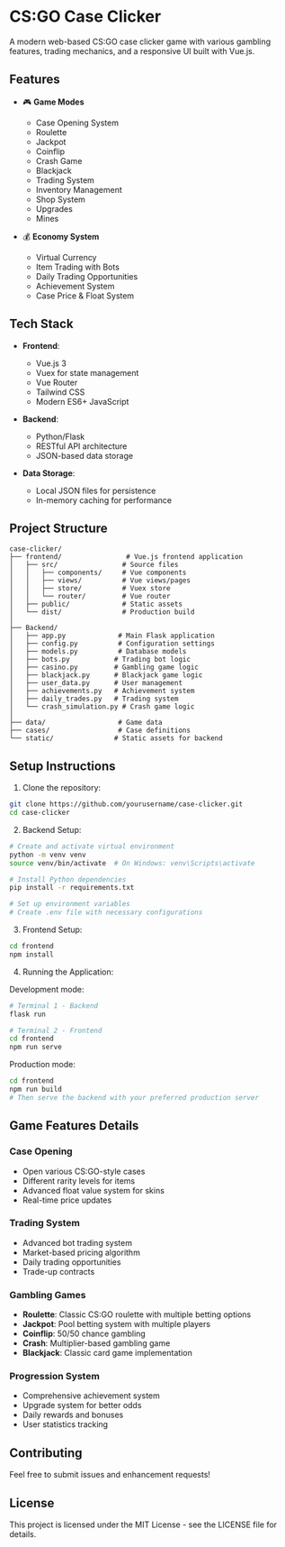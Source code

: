 # CS:GO Case Clicker

A modern web-based CS:GO case clicker game with various gambling features, trading mechanics, and a responsive UI built with Vue.js.

## Features

- 🎮 **Game Modes**
  - Case Opening System
  - Roulette
  - Jackpot
  - Coinflip
  - Crash Game
  - Blackjack
  - Trading System
  - Inventory Management
  - Shop System
  - Upgrades
  - Mines

- 💰 **Economy System**
  - Virtual Currency
  - Item Trading with Bots
  - Daily Trading Opportunities
  - Achievement System
  - Case Price & Float System

## Tech Stack

- **Frontend**:
  - Vue.js 3
  - Vuex for state management
  - Vue Router
  - Tailwind CSS
  - Modern ES6+ JavaScript

- **Backend**:
  - Python/Flask
  - RESTful API architecture
  - JSON-based data storage

- **Data Storage**:
  - Local JSON files for persistence
  - In-memory caching for performance

## Project Structure

```
case-clicker/
├── frontend/                # Vue.js frontend application
│   ├── src/                # Source files
│   │   ├── components/     # Vue components
│   │   ├── views/          # Vue views/pages
│   │   ├── store/          # Vuex store
│   │   └── router/         # Vue router
│   ├── public/             # Static assets
│   └── dist/               # Production build
│
├── Backend/
│   ├── app.py             # Main Flask application
│   ├── config.py          # Configuration settings
│   ├── models.py          # Database models
│   ├── bots.py           # Trading bot logic
│   ├── casino.py         # Gambling game logic
│   ├── blackjack.py      # Blackjack game logic
│   ├── user_data.py      # User management
│   ├── achievements.py   # Achievement system
│   ├── daily_trades.py   # Trading system
│   └── crash_simulation.py # Crash game logic
│
├── data/                  # Game data
├── cases/                 # Case definitions
└── static/               # Static assets for backend
```

## Setup Instructions

1. Clone the repository:
```bash
git clone https://github.com/yourusername/case-clicker.git
cd case-clicker
```

2. Backend Setup:
```bash
# Create and activate virtual environment
python -m venv venv
source venv/bin/activate  # On Windows: venv\Scripts\activate

# Install Python dependencies
pip install -r requirements.txt

# Set up environment variables
# Create .env file with necessary configurations
```

3. Frontend Setup:
```bash
cd frontend
npm install
```

4. Running the Application:

Development mode:
```bash
# Terminal 1 - Backend
flask run

# Terminal 2 - Frontend
cd frontend
npm run serve
```

Production mode:
```bash
cd frontend
npm run build
# Then serve the backend with your preferred production server
```

## Game Features Details

### Case Opening
- Open various CS:GO-style cases
- Different rarity levels for items
- Advanced float value system for skins
- Real-time price updates

### Trading System
- Advanced bot trading system
- Market-based pricing algorithm
- Daily trading opportunities
- Trade-up contracts

### Gambling Games
- **Roulette**: Classic CS:GO roulette with multiple betting options
- **Jackpot**: Pool betting system with multiple players
- **Coinflip**: 50/50 chance gambling
- **Crash**: Multiplier-based gambling game
- **Blackjack**: Classic card game implementation

### Progression System
- Comprehensive achievement system
- Upgrade system for better odds
- Daily rewards and bonuses
- User statistics tracking

## Contributing

Feel free to submit issues and enhancement requests!

## License

This project is licensed under the MIT License - see the LICENSE file for details.
